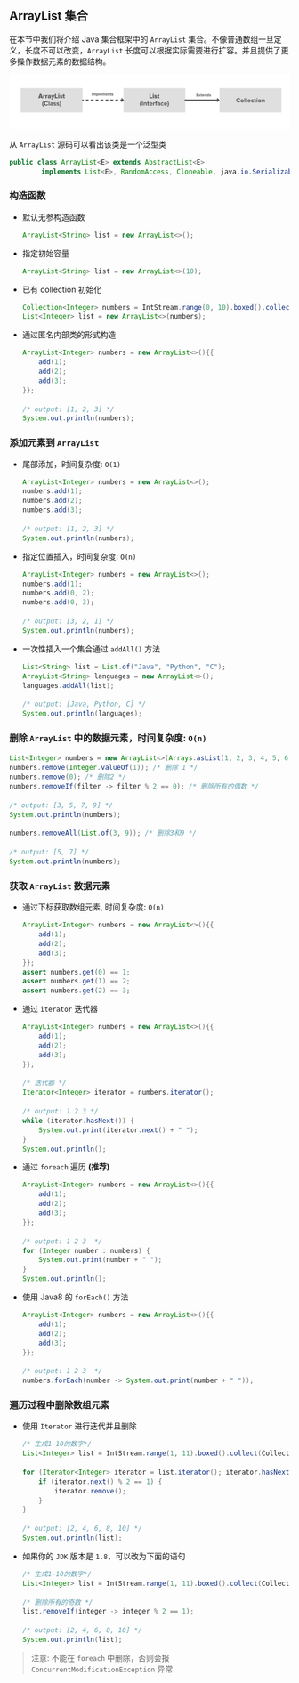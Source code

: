 ## ArrayList 集合
在本节中我们将介绍 Java 集合框架中的 `ArrayList` 集合。不像普通数组一旦定义，长度不可以改变，`ArrayList` 长度可以根据实际需要进行扩容。并且提供了更多操作数据元素的数据结构。

![ArrayList](../images/ArrayList.png)

从 `ArrayList` 源码可以看出该类是一个泛型类
``` java
public class ArrayList<E> extends AbstractList<E>
        implements List<E>, RandomAccess, Cloneable, java.io.Serializable
```

### 构造函数
* 默认无参构造函数
    ``` java
    ArrayList<String> list = new ArrayList<>();
    ```

* 指定初始容量
    ``` java
    ArrayList<String> list = new ArrayList<>(10);
    ```

* 已有 collection 初始化
    ``` java
    Collection<Integer> numbers = IntStream.range(0, 10).boxed().collect(Collectors.toSet());
    List<Integer> list = new ArrayList<>(numbers);
    ```
* 通过匿名内部类的形式构造
    ``` java
    ArrayList<Integer> numbers = new ArrayList<>(){{
        add(1);
        add(2);
        add(3);
    }};

    /* output: [1, 2, 3] */
    System.out.println(numbers);
    ```

### 添加元素到 `ArrayList`

* 尾部添加，时间复杂度: `O(1)`
    ``` java
    ArrayList<Integer> numbers = new ArrayList<>();
    numbers.add(1);
    numbers.add(2);
    numbers.add(3);

    /* output: [1, 2, 3] */
    System.out.println(numbers);
    ```

* 指定位置插入，时间复杂度: `O(n)`
    ``` java
    ArrayList<Integer> numbers = new ArrayList<>();
    numbers.add(1);
    numbers.add(0, 2);
    numbers.add(0, 3);

    /* output: [3, 2, 1] */
    System.out.println(numbers);
    ````

* 一次性插入一个集合通过 `addAll()` 方法
    ``` java
    List<String> list = List.of("Java", "Python", "C");
    ArrayList<String> languages = new ArrayList<>();
    languages.addAll(list);

    /* output: [Java, Python, C] */
    System.out.println(languages);
    ```

### 删除 `ArrayList` 中的数据元素，时间复杂度: `O(n)`
``` java
List<Integer> numbers = new ArrayList<>(Arrays.asList(1, 2, 3, 4, 5, 6, 7, 8, 9, 10));
numbers.remove(Integer.valueOf(1)); /* 删除 1 */
numbers.remove(0); /* 删除2 */
numbers.removeIf(filter -> filter % 2 == 0); /* 删除所有的偶数 */

/* output: [3, 5, 7, 9] */
System.out.println(numbers);

numbers.removeAll(List.of(3, 9)); /* 删除3和9 */

/* output: [5, 7] */
System.out.println(numbers);
```

### 获取 `ArrayList` 数据元素

* 通过下标获取数组元素, 时间复杂度: `O(n)`
    ``` java
    ArrayList<Integer> numbers = new ArrayList<>(){{
        add(1);
        add(2);
        add(3);
    }};
    assert numbers.get(0) == 1;
    assert numbers.get(1) == 2;
    assert numbers.get(2) == 3;
    ```

* 通过 `iterator` 迭代器
    ``` java
    ArrayList<Integer> numbers = new ArrayList<>(){{
        add(1);
        add(2);
        add(3);
    }};

    /* 迭代器 */
    Iterator<Integer> iterator = numbers.iterator();

    /* output: 1 2 3 */
    while (iterator.hasNext()) {
        System.out.print(iterator.next() + " ");
    }
    System.out.println();
    ```

* 通过 `foreach` 遍历 **(推荐)**
    ``` java
    ArrayList<Integer> numbers = new ArrayList<>(){{
        add(1);
        add(2);
        add(3);
    }};

    /* output: 1 2 3  */
    for (Integer number : numbers) {
        System.out.print(number + " ");
    }
    System.out.println();
    ```

* 使用 Java8 的 `forEach()` 方法
    ``` java
    ArrayList<Integer> numbers = new ArrayList<>(){{
        add(1);
        add(2);
        add(3);
    }};

    /* output: 1 2 3  */
    numbers.forEach(number -> System.out.print(number + " "));
    ```


### 遍历过程中删除数组元素
* 使用 `Iterator` 进行迭代并且删除
    ``` java
    /* 生成1-10的数字*/
    List<Integer> list = IntStream.range(1, 11).boxed().collect(Collectors.toList());

    for (Iterator<Integer> iterator = list.iterator(); iterator.hasNext(); ) {
        if (iterator.next() % 2 == 1) {
            iterator.remove();
        }
    }

    /* output: [2, 4, 6, 8, 10] */
    System.out.println(list);
    ```

* 如果你的 `JDK` 版本是 `1.8`，可以改为下面的语句
    ``` java
    /* 生成1-10的数字*/
    List<Integer> list = IntStream.range(1, 11).boxed().collect(Collectors.toList());

    /* 删除所有的奇数 */
    list.removeIf(integer -> integer % 2 == 1);

    /* output: [2, 4, 6, 8, 10] */
    System.out.println(list);
    ```

> 注意: 不能在 `foreach` 中删除，否则会报 `ConcurrentModificationException` 异常





